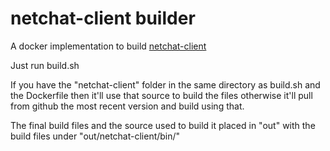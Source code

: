 # netchat-client builder

A docker implementation to build [netchat-client](https://github.com/tkbstudios/netchat-client) 

Just run build.sh

If you have the "netchat-client" folder in the same directory as build.sh and the Dockerfile then it'll use that source to build the files otherwise it'll pull from github the most recent version and build using that. 

The final build files and the source used to build it placed in "out" with the build files under "out/netchat-client/bin/"

